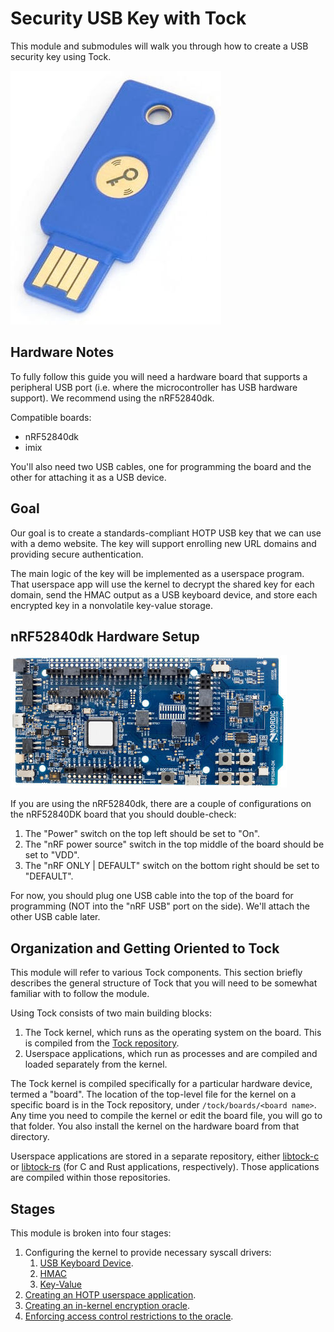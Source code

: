 # Security USB Key with Tock

This module and submodules will walk you through how to create a USB security
key using Tock.

![Security Key](imgs/usbkey.jpg)

## Hardware Notes

To fully follow this guide you will need a hardware board that supports a
peripheral USB port (i.e. where the microcontroller has USB hardware support).
We recommend using the nRF52840dk.

Compatible boards:

- nRF52840dk
- imix

You'll also need two USB cables, one for programming the board and the other for
attaching it as a USB device.

## Goal

Our goal is to create a standards-compliant HOTP USB key that we can use with a
demo website. The key will support enrolling new URL domains and providing
secure authentication.

The main logic of the key will be implemented as a userspace program. That
userspace app will use the kernel to decrypt the shared key for each domain,
send the HMAC output as a USB keyboard device, and store each encrypted key in a
nonvolatile key-value storage.

## nRF52840dk Hardware Setup

![nRF52840dk](imgs/nrf52840dk.jpg)

If you are using the nRF52840dk, there are a couple of configurations on the
nRF52840DK board that you should double-check:

1. The "Power" switch on the top left should be set to "On".
2. The "nRF power source" switch in the top middle of the board should be set to
   "VDD".
3. The "nRF ONLY | DEFAULT" switch on the bottom right should be set to
   "DEFAULT".

For now, you should plug one USB cable into the top of the board for programming
(NOT into the "nRF USB" port on the side). We'll attach the other USB cable
later.

## Organization and Getting Oriented to Tock

This module will refer to various Tock components. This section briefly
describes the general structure of Tock that you will need to be somewhat
familiar with to follow the module.

Using Tock consists of two main building blocks:

1. The Tock kernel, which runs as the operating system on the board. This is
   compiled from the [Tock repository](https://github.com/tock/tock).
2. Userspace applications, which run as processes and are compiled and loaded
   separately from the kernel.

The Tock kernel is compiled specifically for a particular hardware device,
termed a "board". The location of the top-level file for the kernel on a
specific board is in the Tock repository, under `/tock/boards/<board name>`. Any
time you need to compile the kernel or edit the board file, you will go to that
folder. You also install the kernel on the hardware board from that directory.

Userspace applications are stored in a separate repository, either
[libtock-c](https://github.com/tock/libtock-c) or
[libtock-rs](https://github.com/tock/libtock-rs) (for C and Rust applications,
respectively). Those applications are compiled within those repositories.

## Stages

This module is broken into four stages:

1. Configuring the kernel to provide necessary syscall drivers:
   1. [USB Keyboard Device](./usb-hid.md).
   2. [HMAC](./key-hotp-hmac.md)
   3. [Key-Value](./key-hotp-kv.md)
2. [Creating an HOTP userspace application](./key-hotp-application.md).
3. [Creating an in-kernel encryption oracle](./key-hotp-oracle.md).
4. [Enforcing access control restrictions to the oracle](./key-hotp-access.md).
